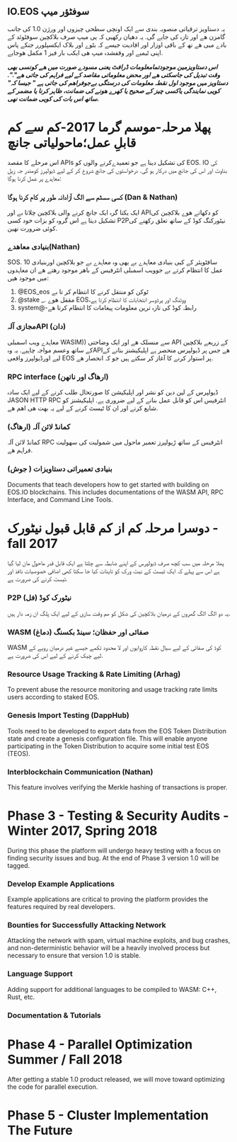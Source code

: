 ## IO.EOS سوفٹؤر میپ

یہ دستاویز ترقیاتی منصوبہ بندی سے ایک اونچی سطحی چیزوں اور ورژن 1.0 کی جانب گامزن ھے اور تازہ کی جایے گی. یہ دھیان رکھیی کہ یی میپ صرف بلاکچین سوفٹوئد کے بادے میی ھے نھ کے باقی اوزار اور افادیت جیسے کہ بٹوے اور بلاک ایکسپلورر جنکے پاس اپنی ٹیمیے اور وقفشدہ میپ ھی ایکب بار فیز 1 مکمل ھوجایے.

***اس دستاویزمین موجودتمامعلومات ڈرافٹ یعنی مسودے صورت میں ھے کونسی بھی وقت تبدیل کی جاسکتی ھے اور محض معلوماتی مقاصد کے لیے فراہم کی جاتی ھے".". دستاویز میں موجود اول نقطہ معلومات کی درستگی بےجوفراھم کی جاتی ہے " جیسا کہ" کویی نمایندگی یاکسی چیز کے صحیح یا کھرے ھونے کی ضمانت، ظاہر کرنا یا مضمر کے ساتھ اس بات کی کویی ضمانت نھی.***

# پھلا مرحلہ-موسم گرما 2017-کم سے کم قابلِ عمل؛ماحولیاتی جانچ

اس مرحلے کا مقصد APIs کی تشکیل دینا ہے جو تعمیدےکرنے والوں کو EOS. IO کی بناوٹ اور اس کی جانچ میں درکار ہو گی. درخواستوں کی جانچ شروع کر کے لیے ڈیولپرز کومندر جہ زیل معاہدے پر عمل کرنا ہوگا:

### کسی سسٹم سے الگ آزادانہ طور پر کام کرنا ہوگا (Dan & Nathan)

ایک یکتا گرہ ایک جانچ کرنے والی بلاکچین چلاتا بے اور APIکو دکھاتے ھوے بلاکچین کی تشکیل دیتا ہے اس گروہ کو بزات خود کسی P2Pنیٹورکنگ کوڈ کے ساتھ تعلق رکھنے کی کوئی ضرورت نھین.

### بنیادی معاھدے(Nathan)

SOS. 10 سافٹویئر کے کیی بنیادی معاہدے بے یھی وہ معاہدے بے جو بلاکچین اوربنیادی عمل کا انتظام کرتے بے جوویب اسمبلی انٹرفیس کے باھر موجود رھتے ھے ان معاہدوں میں موجود ھیں:

1. @EOS_eos ٹوکن کو منتقل کرنے کا انتظام کر تا بے
2. @stake _. مقفل ھوے EOS،ووٹنگ اور پرڈوسر انتخابات کا انتظام کرتا ہے
3. system@-رابطہ کوڈ کی تازہ ترین معلومات پیغامات کا انتظام کرتا ھے

### مجازی آلہAPI (دان)

معاہدے ویب اسمبلی WASIM)) سے منسلک ھے اور ایک وضاحتی API کے زریعے بلاکچین کے ساتھ وعسم مواجہ چاہیے. یہ وہAPIھے جس پر ڈیولپرس منحصر ہے اپلیکیشنز بنانے کے لیے اورڈیولپرز واقعی EOS پر استوار کرنے کا آغاز کر سکتے ہیں جو کہ انحصار ھے.

### RPC interface (ارھاگ اور ناتھن)

ڈیولپرس کے لین دین کو نشر اور اپلیکیشن کا صورتحال طلب کرنے کے لیے ایک سادہ JASON HTTP RPC انٹرفیس اس کو قابل عمل بنانے کے لیے ضروری ہے. اپلیکیشنز کو شایع کرنے اور ان کا ٹیسٹ کرنے کے لیے یہ بھت ھی اھم ھے.

### کمانڈ لائن آلہ (ارھاگ)

کمانڈ لائن آلہ RPC انٹرفیس کے ساتھ ڑیولپرز تعمیر ماحول میں شمولیت کی سھولیت فراہم ھے.

### بنیادی تعمیراتی دستاویزات ( جوش)

Documents that teach developers how to get started with building on EOS.IO blockchains. This includes documentations of the WASM API, RPC Interface, and Command Line Tools.

# دوسرا مرحلہ کم از کم قابل قبول نیٹورک - fall 2017

پھلا مرحلہ میں سب کچھ صرف ڈیولپرس کے اپنے ضابطہ سے چلتا ہے ایک قابل قدر ماحول مان لیا گیا ہے اس سے پہلے کہ ایک ٹیسٹ کے نیٹ ورک کو تاینات کیا جا سکتا کھی اضافی خصوصیات نافذ اور ٹیسٹ کرنے کی ضرورت ہے.

### P2P نیٹورک کوڈ (فل)

یہ دو الگ الگ گھروں کے درمیان بلاکچین کی شکل کو ھم وقت سازی کے لیے ایک پلگ ان زمہ دار ہیں.

### WASM صفائی اور حفظان؛ سینڈ بکسنگ (دماغ)

WASM کوڈ کی صفائی کے لیے سیال نقطہ کاروایوں اور لا محدود تکمے جیسے غیر درمیان رویے کے لیے چیک کرنے کے لیے اس کی ضرورت ہے.

### Resource Usage Tracking & Rate Limiting (Arhag)

To prevent abuse the resource monitoring and usage tracking rate limits users according to staked EOS.

### Genesis Import Testing (DappHub)

Tools need to be developed to export data from the EOS Token Distribution state and create a genesis configuration file. This will enable anyone participating in the Token Distribution to acquire some initial test EOS (TEOS).

### Interblockchain Communication (Nathan)

This feature involves verifying the Merkle hashing of transactions is proper.

# Phase 3 - Testing & Security Audits - Winter 2017, Spring 2018

During this phase the platform will undergo heavy testing with a focus on finding security issues and bug. At the end of Phase 3 version 1.0 will be tagged.

### Develop Example Applications

Example applications are critical to proving the platform provides the features required by real developers.

### Bounties for Successfully Attacking Network

Attacking the network with spam, virtual machine exploits, and bug crashes, and non-deterministic behavior will be a heavily involved process but necessary to ensure that version 1.0 is stable.

### Language Support

Adding support for additional languages to be compiled to WASM: C++, Rust, etc.

### Documentation & Tutorials

# Phase 4 - Parallel Optimization Summer / Fall 2018

After getting a stable 1.0 product released, we will move toward optimizing the code for parallel execution.

# Phase 5 - Cluster Implementation The Future